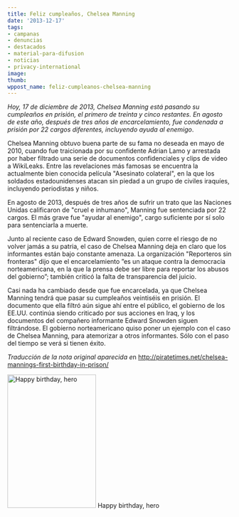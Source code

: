 ```yaml
---
title: Feliz cumpleaños, Chelsea Manning
date: '2013-12-17'
tags:
- campanas
- denuncias
- destacados
- material-para-difusion
- noticias
- privacy-international
image: 
thumb: 
wppost_name: feliz-cumpleanos-chelsea-manning
---
```


<em>Hoy, 17 de diciembre de 2013, Chelsea Manning está pasando su cumpleaños en prisión, el primero de treinta y cinco restantes. En agosto de este año, después de tres años de encarcelamiento, fue condenada a prisión por 22 cargos diferentes, incluyendo ayuda al enemigo</em>.

Chelsea Manning obtuvo buena parte de su fama no deseada en mayo de 2010, cuando fue traicionada por su confidente Adrian Lamo y arrestada por haber filtrado una serie de documentos confidenciales y clips de video a WikiLeaks. Entre las revelaciones más famosas se encuentra la actualmente bien conocida película "Asesinato colateral", en la que los soldados estadounidenses atacan sin piedad a un grupo de civiles iraquíes, incluyendo periodistas y niños.

En agosto de 2013, después de tres años de sufrir un trato que las Naciones Unidas calificaron de "cruel e inhumano", Manning fue sentenciada por 22 cargos. El más grave fue "ayudar al enemigo", cargo suficiente por sí solo para sentenciarla a muerte.

Junto al reciente caso de Edward Snowden, quien corre el riesgo de no volver jamás a su patria, el caso de Chelsea Manning deja en claro que los informantes están bajo constante amenaza. La organización "Reporteros sin fronteras" dijo que el encarcelamiento ”es un ataque contra la democracia norteamericana, en la que la prensa debe ser libre para reportar los abusos del gobierno”; también criticó la falta de transparencia del juicio.

Casi nada ha cambiado desde que fue encarcelada, ya que Chelsea Manning tendrá que pasar su cumpleaños veintiséis en prisión. El documento que ella filtró aún sigue ahí entre el público, el gobierno de los EE.UU. continúa siendo criticado por sus acciones en Iraq, y los documentos del compañero informante Edward Snowden siguen filtrándose. El gobierno norteamericano quiso poner un ejemplo con el caso de Chelsea Manning, para atemorizar a otros informantes. Sólo con el paso del tiempo se verá si tienen éxito.

<em>Traducción de la nota original aparecida e</em>n http://piratetimes.net/chelsea-mannings-first-birthday-in-prison/

<a href="http://partidopirata.com.ar/wp-content/uploads/2013/12/man2-199x300.jpg"><img class="size-full wp-image-9300" alt="Happy birthday, hero" src="http://partidopirata.com.ar/wp-content/uploads/2013/12/man2-199x300.jpg" width="199" height="300" /></a> Happy birthday, hero

